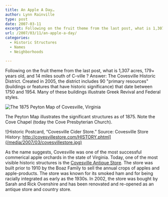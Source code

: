 ```yaml
---
title: An Apple A Day…
author: Lynn Rainville
type: post
date: 2007-03-11
excerpt: Following on the fruit theme from the last post, what is 1,307 acres, 179+ years old, and 14 miles south of C-ville ?
url: /2007/03/11/an-apple-a-day/
categories:
  - Historic Structures
  - Names
  - Neighborhoods

---
```

Following on the fruit theme from the last post, what is 1,307 acres, 179+ years old, and 14 miles south of C-ville ? Answer: The Covesville Historic District. Created in 2005, the district includes 90 "primary resources" (buildings or features that have historic significance) that date between 1750 and 1954. Many of these buildings illustrate Greek Revival and Federal styles.

![The 1875 Peyton Map of Covesville, Virginia](/media/2007/03/covesvillemap_1875.jpg)

The Peyton Map illustrates the significant structures as of 1875. Note the Cove Chapel (today the Cove Presbyterian Church). 

![Historic Postcard, “Covesville Cider Store.” Source: Covesville Store History: http://covesvillestore.com/HISTORY.phtml](/media/2007/03/covesvillestore.jpg)

As the name suggests, Covesville was one of the most successful commerical apple orchards in the state of Virginia. Today, one of the most visible historic structures is the [Covesville Antique Store](http://covesvillestore.com/index.phtml). The store was built prior to 1910 by the Boaz Family to sell the annual crops of apples and apple-products. The store was known for its smoked ham and for being racially integrated as early as the 1930s. In 2002, the store was bought by Sarah and Rick Ovenshire and has been renovated and re-opened as an antique store and country store.
